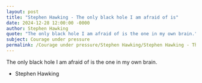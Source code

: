 ```yaml
---
layout: post
title: "Stephen Hawking - The only black hole I am afraid of is"
date: 2024-12-28 12:00:00 -0000
author: Stephen Hawking
quote: "The only black hole I am afraid of is the one in my own brain."
subject: Courage under pressure
permalink: /Courage under pressure/Stephen Hawking/Stephen Hawking - The only black hole I am afraid of is
---
```


The only black hole I am afraid of is the one in my own brain.

- Stephen Hawking
